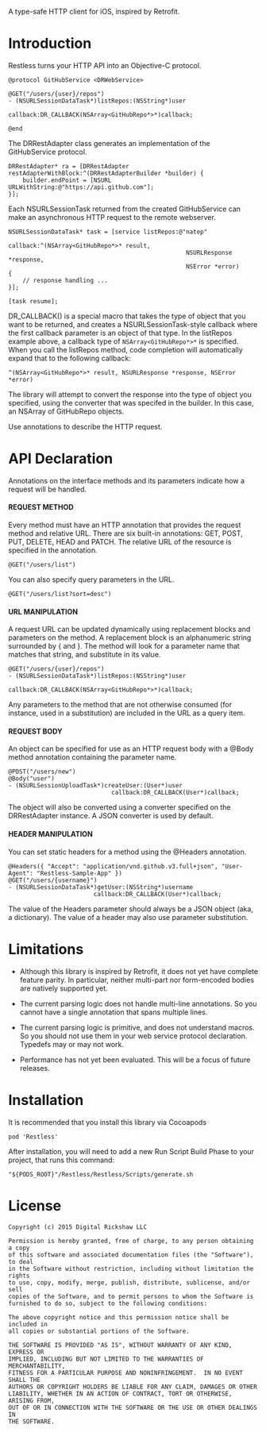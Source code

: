 A type-safe HTTP client for iOS, inspired by Retrofit.

# Introduction

Restless turns your HTTP API into an Objective-C protocol.

    @protocol GitHubService <DRWebService>
    
    @GET("/users/{user}/repos")
    - (NSURLSessionDataTask*)listRepos:(NSString*)user
	                          callback:DR_CALLBACK(NSArray<GitHubRepo*>*)callback;

    @end

The DRRestAdapter class generates an implementation of the GitHubService protocol.

    DRRestAdapter* ra = [DRRestAdapter restAdapterWithBlock:^(DRRestAdapterBuilder *builder) {
	    builder.endPoint = [NSURL URLWithString:@"https://api.github.com"];
    }];

Each NSURLSessionTask returned from the created GitHubService can make an asynchronous HTTP request to the remote webserver.

    NSURLSessionDataTask* task = [service listRepos:@"natep"
	                                       callback:^(NSArray<GitHubRepo*>* result,
	                                                  NSURLResponse *response,
	                                                  NSError *error)
	{
	    // response handling ...
    }];
    
    [task resume];

DR_CALLBACK() is a special macro that takes the type of object that you want to be returned, and creates a NSURLSessionTask-style callback where the first callback parameter is an object of that type. In the listRepos example above, a callback type of `NSArray<GitHubRepo*>*` is specified. When you call the listRepos method, code completion will automatically expand that to the following callback:

    ^(NSArray<GitHubRepo*>* result, NSURLResponse *response, NSError *error)

The library will attempt to convert the response into the type of object you specified, using the converter that was specifed in the builder. In this case, an NSArray of GitHubRepo objects.

Use annotations to describe the HTTP request.

# API Declaration

Annotations on the interface methods and its parameters indicate how a request will be handled.

#### REQUEST METHOD

Every method must have an HTTP annotation that provides the request method and relative URL. There are six built-in annotations: GET, POST, PUT, DELETE, HEAD and PATCH. The relative URL of the resource is specified in the annotation.

    @GET("/users/list")

You can also specify query parameters in the URL.

    @GET("/users/list?sort=desc")

#### URL MANIPULATION

A request URL can be updated dynamically using replacement blocks and parameters on the method. A replacement block is an alphanumeric string surrounded by { and }. The method will look for a parameter name that matches that string, and substitute in its value.

    @GET("/users/{user}/repos")
    - (NSURLSessionDataTask*)listRepos:(NSString*)user
	                          callback:DR_CALLBACK(NSArray<GitHubRepo*>*)callback;

Any parameters to the method that are not otherwise consumed (for instance, used in a substitution) are included in the URL as a query item.

#### REQUEST BODY

An object can be specified for use as an HTTP request body with a @Body method annotation containing the parameter name.

    @POST("/users/new")
    @Body("user")
    - (NSURLSessionUploadTask*)createUser:(User*)user 
	                             callback:DR_CALLBACK(User*)callback;

The object will also be converted using a converter specified on the DRRestAdapter instance. A JSON converter is used by default.

#### HEADER MANIPULATION

You can set static headers for a method using the @Headers annotation.

    @Headers({ "Accept": "application/vnd.github.v3.full+json", "User-Agent": "Restless-Sample-App" })
    @GET("/users/{username}")
    - (NSURLSessionDataTask*)getUser:(NSString*)username
	                        callback:DR_CALLBACK(User*)callback;

The value of the Headers parameter should always be a JSON object (aka, a dictionary). The value of a header may also use parameter substitution.

# Limitations

- Although this library is inspired by Retrofit, it does not yet have complete feature parity. In particular, neither multi-part nor form-encoded bodies are natively supported yet.

- The current parsing logic does not handle multi-line annotations. So you cannot have a single annotation that spans multiple lines.

- The current parsing logic is primitive, and does not understand macros. So you should not use them in your web service protocol declaration. Typedefs may or may not work.

- Performance has not yet been evaluated. This will be a focus of future releases.

# Installation

It is recommended that you install this library via Cocoapods

    pod 'Restless'

After installation, you will need to add a new Run Script Build Phase to your project, that runs this command:

    "${PODS_ROOT}"/Restless/Restless/Scripts/generate.sh

# License

    Copyright (c) 2015 Digital Rickshaw LLC
    
    Permission is hereby granted, free of charge, to any person obtaining a copy
    of this software and associated documentation files (the "Software"), to deal
    in the Software without restriction, including without limitation the rights
    to use, copy, modify, merge, publish, distribute, sublicense, and/or sell
    copies of the Software, and to permit persons to whom the Software is
    furnished to do so, subject to the following conditions:
    
    The above copyright notice and this permission notice shall be included in
    all copies or substantial portions of the Software.
    
    THE SOFTWARE IS PROVIDED "AS IS", WITHOUT WARRANTY OF ANY KIND, EXPRESS OR
    IMPLIED, INCLUDING BUT NOT LIMITED TO THE WARRANTIES OF MERCHANTABILITY,
    FITNESS FOR A PARTICULAR PURPOSE AND NONINFRINGEMENT.  IN NO EVENT SHALL THE
    AUTHORS OR COPYRIGHT HOLDERS BE LIABLE FOR ANY CLAIM, DAMAGES OR OTHER
    LIABILITY, WHETHER IN AN ACTION OF CONTRACT, TORT OR OTHERWISE, ARISING FROM,
    OUT OF OR IN CONNECTION WITH THE SOFTWARE OR THE USE OR OTHER DEALINGS IN
    THE SOFTWARE.


